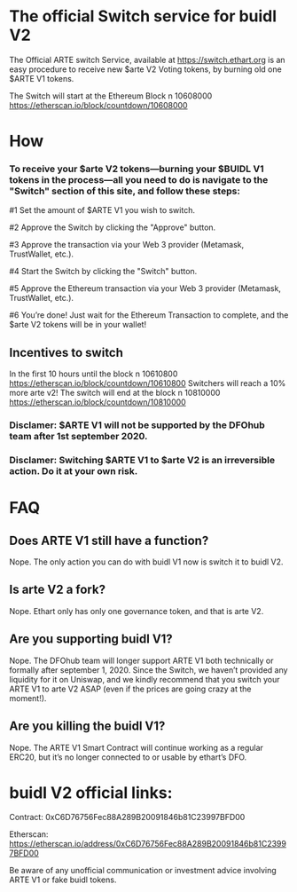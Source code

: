 # The official Switch service for buidl V2
The Official ARTE switch Service, available at https://switch.ethart.org is an easy procedure to receive new $arte V2 Voting tokens, by burning old one $ARTE V1 tokens.

The Switch will start at the Ethereum Block n 10608000 https://etherscan.io/block/countdown/10608000

# How

### To receive your $arte V2 tokens—burning your $BUIDL V1 tokens in the process—all you need to do is navigate to the "Switch" section of this site, and follow these steps:

#1 Set the amount of $ARTE V1 you wish to switch.

#2 Approve the Switch by clicking the "Approve" button.

#3 Approve the transaction via your Web 3 provider (Metamask, TrustWallet, etc.).

#4 Start the Switch by clicking the "Switch" button.

#5 Approve the Ethereum transaction via your Web 3 provider (Metamask, TrustWallet, etc.).

#6 You’re done! Just wait for the Ethereum Transaction to complete, and the $arte V2 tokens will be in your wallet!

## Incentives to switch

In the first 10 hours until the block n 10610800 https://etherscan.io/block/countdown/10610800 Switchers will reach a 10% more arte v2!
The switch will end at the block n 10810000 https://etherscan.io/block/countdown/10810000

### Disclamer: $ARTE V1 will not be supported by the DFOhub team after 1st september 2020.
### Disclamer: Switching $ARTE V1 to $arte V2 is an irreversible action. Do it at your own risk.

# FAQ

## Does ARTE V1 still have a function? 
Nope. The only action you can do with buidl V1 now is switch it to buidl V2.
## Is arte V2 a fork? 
Nope. Ethart only has only one governance token, and that is arte V2.
## Are you supporting buidl V1? 
Nope. The DFOhub team will longer support ARTE V1 both technically or formally after september 1, 2020. Since the Switch, we haven’t provided any liquidity for it on Uniswap, and we kindly recommend that you switch your ARTE V1 to arte V2 ASAP (even if the prices are going crazy at the moment!).
## Are you killing the buidl V1? 
Nope. The ARTE V1 Smart Contract will continue working as a regular ERC20, but it’s no longer connected to or usable by ethart’s DFO.

# buidl V2 official links:

Contract: 0xC6D76756Fec88A289B20091846b81C23997BFD00

Etherscan: https://etherscan.io/address/0xC6D76756Fec88A289B20091846b81C23997BFD00

Be aware of any unofficial communication or investment advice involving ARTE V1 or fake buidl tokens.
